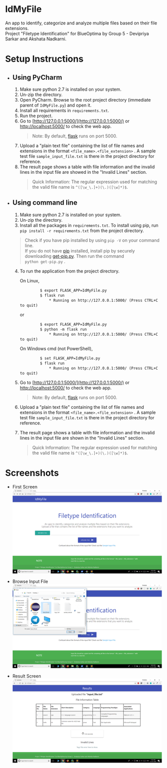 # IdMyFile

An app to identify, categorize and analyze multiple files based on their file extensions.   
Project "Filetype Identification" for BlueOptima by Group 5 - Devipriya Sarkar and Akshata Nadkarni.

# Setup Instructions

* ## Using PyCharm
    1. Make sure python 2.7 is installed on your system.
    2. Un-zip the directory.
    3. Open PyCharm. Browse to the root project directory (immediate parent of ````IdMyFile.py````) and open it.
    4. Install all requirements in ```requirements.txt```.
    5. Run the project.
    6. Go to [http://127.0.0.1:5000/](http://127.0.0.1:5000/) or [http://localhost:5000/](http://127.0.0.1:5000/) to check the web app.
        > Note: By default, [flask](http://flask.pocoo.org/) runs on port 5000.
    7. Upload a "plain text file" containing the list of file names and extensions in the format ```<file_name>.<file_extension>``` .
       A sample test file ```sample_input_file.txt``` is there in the project directory for reference.
    8. The result page shows a table with file information and the invalid lines in the input file are showed in the "Invalid Lines" section.
        > Quick Information: The regular expression used for matching the valid file name is ```^([\w_\.]+)(\.)([\w]*)$```.
    
* ## Using command line
    1. Make sure python 2.7 is installed on your system.
    2. Un-zip the directory.
    3. Install all the packages in ```requirements.txt```.
    To install using pip, run ```pip install -r requirements.txt``` from the project directory.

    > Check if you have pip installed by using ```pip -V``` on your command line.    
    > If you do not have [pip](https://pip.pypa.io/en/stable/installing/) installed, install pip by securely downloading [get-pip.py](https://bootstrap.pypa.io/get-pip.py). Then run the command    
    ```python get-pip.py``` .
    
    4. To run the application from the project directory.	
    
        On Linux,

                    $ export FLASK_APP=IdMyFile.py               
                    $ flask run         
                        * Running on http://127.0.0.1:5000/ (Press CTRL+C to quit)                 

        or

                    $ export FLASK_APP=IdMyFile.py          
                    $ python -m flask run           
                        * Running on http://127.0.0.1:5000/ (Press CTRL+C to quit)  

       On Windows cmd (not PowerShell),

                    $ set FLASK_APP=IdMyFile.py               
                    $ flask run         
                        * Running on http://127.0.0.1:5000/ (Press CTRL+C to quit)
    
    5. Go to [http://127.0.0.1:5000/](http://127.0.0.1:5000/) or [http://localhost:5000/](http://127.0.0.1:5000/) to check the web app.
        > Note: By default, [flask](http://flask.pocoo.org/) runs on port 5000.
    6. Upload a "plain text file" containing the list of file names and extensions in the format ```<file_name>.<file_extension>``` .
       A sample test file ```sample_input_file.txt``` is there in the project directory for reference.
    7. The result page shows a table with file information and the invalid lines in the input file are shown in the "Invalid Lines" section.
        > Quick Information: The regular expression used for matching the valid file name is ```^([\w_\.]+)(\.)([\w]*)$```.
        
# Screenshots

* First Screen
![First Screen](screenshots/image1.png)


* Browse Input File
![Browse Input File](screenshots/image2.png)


* Result Screen
![Result Screen](screenshots/image3.png)
